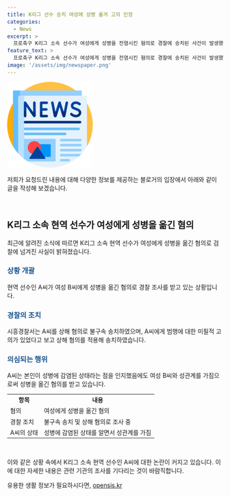 ```yaml
---
title: K리그 선수 송치 여성에 성병 옮겨 고의 인정
categories:
  - News
excerpt: >
  프로축구 K리그 소속 선수가 여성에게 성병을 전염시킨 혐의로 경찰에 송치된 사건이 발생했습니다. 30대 남성 A씨는 성병에 감염된 상태를 알면서도 여성과 성관계를 가졌다는 혐의를 받고 있으며, 경찰은 A씨의 범행에 대한 미필적 고의를 인정하고 상해 혐의를 적용하여 조사 중에 있습니다. 사회적 이슈가 되고 있는 이 사건에 대한 자세한 내용은 아래 링크를 통해 확인하세요.
feature_text: >
  프로축구 K리그 소속 선수가 여성에게 성병을 전염시킨 혐의로 경찰에 송치된 사건이 발생했습니다. 30대 남성 A씨는 성병에 감염된 상태를 알면서도 여성과 성관계를 가졌다는 혐의를 받고 있으며, 경찰은 A씨의 범행에 대한 미필적 고의를 인정하고 상해 혐의를 적용하여 조사 중에 있습니다. 사회적 이슈가 되고 있는 이 사건에 대한 자세한 내용은 아래 링크를 통해 확인하세요.
image: '/assets/img/newspaper.png'
---
```


<p><img src="/assets/img/newspaper.png" alt="kimp 속보" /></p>

<p>저희가 요청드린 내용에 대해 다양한 정보를 제공하는 블로거의 입장에서 아래와 같이 글을 작성해 보겠습니다.</p>

<p data-ke-size="size16">&nbsp;</p>

<h2 data-ke-size="size26">K리그 소속 현역 선수가 여성에게 성병을 옮긴 혐의</h2>

<p data-ke-size="size16">최근에 알려진 소식에 따르면 K리그 소속 현역 선수가 여성에게 성병을 옮긴 혐의로 검찰에 넘겨진 사실이 밝혀졌습니다.</p>

<h3><b><span style="color: #1a5490;">상황 개괄</span></b></h3>

<p>현역 선수인 A씨가 여성 B씨에게 성병을 옮긴 혐의로 경찰 조사를 받고 있는 상황입니다.</p>

<h3><b><span style="color: #1a5490;">경찰의 조치</span></b></h3>

<p>시흥경찰서는 A씨를 상해 혐의로 불구속 송치하였으며, A씨에게 범행에 대한 미필적 고의가 있었다고 보고 상해 혐의를 적용해 송치하였습니다.</p>

<h3><b><span style="color: #1a5490;">의심되는 행위</span></b></h3>

<p>A씨는 본인이 성병에 감염된 상태라는 점을 인지했음에도 여성 B씨와 성관계를 가짐으로써 성병을 옮긴 혐의를 받고 있습니다.</p>

<table>
    <tr>
        <td style="text-align: center; height: 17px;"><b>항목</b></td>
        <td style="text-align: center; height: 17px;"><b>내용</b></td>
    </tr>
    <tr>
        <td style="text-align: left; height: 17px;">혐의</td>
        <td style="text-align: left; height: 17px;">여성에게 성병을 옮긴 혐의</td>
    </tr>
    <tr>
        <td style="text-align: left; height: 17px;">경찰 조치</td>
        <td style="text-align: left; height: 17px;">불구속 송치 및 상해 혐의로 조사 중</td>
    </tr>
    <tr>
        <td style="text-align: left; height: 17px;">A씨의 상태</td>
        <td style="text-align: left; height: 17px;">성병에 감염된 상태를 알면서 성관계를 가짐</td>
    </tr>
</table>

<p data-ke-size="size16">&nbsp;</p>

<p>이와 같은 상황 속에서 K리그 소속 현역 선수인 A씨에 대한 논란이 커지고 있습니다. 이에 대한 자세한 내용은 관련 기관의 조사를 기다리는 것이 바람직합니다.</p>
유용한 생활 정보가 필요하시다면, <a href="https://opensis.kr" rel="dofollow">opensis.kr</a>


